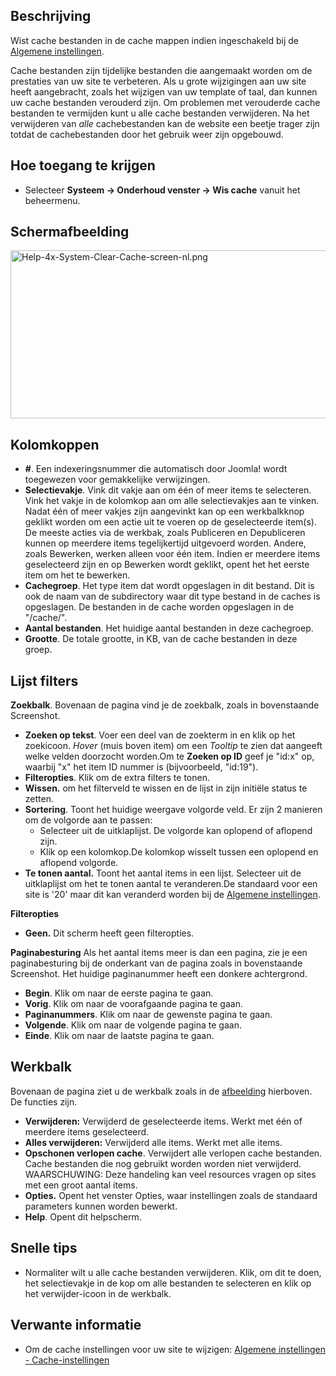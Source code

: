 <!-- Filename: Help4.x:Maintenance:_Clear_Cache / Display title: Onderhoud: Wis cache -->

## Beschrijving

Wist cache bestanden in de cache mappen indien ingeschakeld bij de
[Algemene
instellingen](https://docs.joomla.org/Help4.x:Site_Global_Configuration#Cache_Settings.2Fnl "Help4.x:Site Global Configuration").

Cache bestanden zijn tijdelijke bestanden die aangemaakt worden om de
prestaties van uw site te verbeteren. Als u grote wijzigingen aan uw
site heeft aangebracht, zoals het wijzigen van uw template of taal, dan
kunnen uw cache bestanden verouderd zijn. Om problemen met verouderde
cache bestanden te vermijden kunt u alle cache bestanden verwijderen. Na
het verwijderen van *alle* cachebestanden kan de website een beetje
trager zijn totdat de cachebestanden door het gebruik weer zijn
opgebouwd.

## Hoe toegang te krijgen

- Selecteer **Systeem → Onderhoud venster → Wis cache** vanuit
  het beheermenu.

## Schermafbeelding

<img
src="https://docs.joomla.org/images/thumb/3/32/Help-4x-System-Clear-Cache-screen-nl.png/800px-Help-4x-System-Clear-Cache-screen-nl.png"
decoding="async"
srcset="https://docs.joomla.org/images/thumb/3/32/Help-4x-System-Clear-Cache-screen-nl.png/1200px-Help-4x-System-Clear-Cache-screen-nl.png 1.5x, https://docs.joomla.org/images/3/32/Help-4x-System-Clear-Cache-screen-nl.png 2x"
data-file-width="1277" data-file-height="430" width="800" height="269"
alt="Help-4x-System-Clear-Cache-screen-nl.png" />

## Kolomkoppen

- **\#**. Een indexeringsnummer die automatisch door Joomla! wordt
  toegewezen voor gemakkelijke verwijzingen.
- **Selectievakje**. Vink dit vakje aan om één of meer items te
  selecteren. Vink het vakje in de kolomkop aan om alle selectievakjes
  aan te vinken. Nadat één of meer vakjes zijn aangevinkt kan op een
  werkbalkknop geklikt worden om een actie uit te voeren op de
  geselecteerde item(s). De meeste acties via de werkbak, zoals
  Publiceren en Depubliceren kunnen op meerdere items tegelijkertijd
  uitgevoerd worden. Andere, zoals Bewerken, werken alleen voor één
  item. Indien er meerdere items geselecteerd zijn en op Bewerken wordt
  geklikt, opent het het eerste item om het te bewerken.
- **Cachegroep**. Het type item dat wordt opgeslagen in dit bestand. Dit
  is ook de naam van de subdirectory waar dit type bestand in de caches
  is opgeslagen. De bestanden in de cache worden opgeslagen in de
  "/cache/".
- **Aantal bestanden**. Het huidige aantal bestanden in deze cachegroep.
- **Grootte**. De totale grootte, in KB, van de cache bestanden in deze
  groep.

## Lijst filters

**Zoekbalk**. Bovenaan de pagina vind je de zoekbalk, zoals in
bovenstaande Screenshot.

- **Zoeken op tekst**. Voer een deel van de zoekterm in en klik op het
  zoekicoon. *Hover* (muis boven item) om een *Tooltip* te zien dat
  aangeeft welke velden doorzocht worden.Om te **Zoeken op ID** geef je
  "id:x" op, waarbij "x" het item ID nummer is (bijvoorbeeld, "id:19").
- **Filteropties**. Klik om de extra filters te tonen.
- **Wissen.** om het filterveld te wissen en de lijst in zijn initiële
  status te zetten.
- **Sortering**. Toont het huidige weergave volgorde veld. Er zijn 2
  manieren om de volgorde aan te passen:
  - Selecteer uit de uitklaplijst. De volgorde kan oplopend of aflopend
    zijn.
  - Klik op een kolomkop.De kolomkop wisselt tussen een oplopend en
    aflopend volgorde.
- **Te tonen aantal.** Toont het aantal items in een lijst. Selecteer
  uit de uitklaplijst om het te tonen aantal te veranderen.De standaard
  voor een site is '20' maar dit kan veranderd worden bij de [Algemene
  instellingen](https://docs.joomla.org/Help4.x:Site_Global_Configuration/nl#defaultlistlimit "Special:MyLanguage/Help4.x:Site Global Configuration/nl").

**Filteropties**

- **Geen.** Dit scherm heeft geen filteropties.

**Paginabesturing** Als het aantal items meer is dan een pagina, zie je
een paginabesturing bij de onderkant van de pagina zoals in bovenstaande
Screenshot. Het huidige paginanummer heeft een donkere
achtergrond.

- **Begin**. Klik om naar de eerste pagina te gaan.
- **Vorig**. Klik om naar de voorafgaande pagina te gaan.
- **Paginanummers**. Klik om naar de gewenste pagina te gaan.
- **Volgende**. Klik om naar de volgende pagina te gaan.
- **Einde**. Klik om naar de laatste pagina te gaan.

## Werkbalk

Bovenaan de pagina ziet u de werkbalk zoals in de
[afbeelding](#Schermafbeelding) hierboven. De functies zijn.

- **Verwijderen:** Verwijderd de geselecteerde items. Werkt met één of
  meerdere items geselecteerd.
- **Alles verwijderen:** Verwijderd alle items. Werkt met alle items.
- **Opschonen verlopen cache**. Verwijdert alle verlopen cache
  bestanden. Cache bestanden die nog gebruikt worden worden niet
  verwijderd. WAARSCHUWING: Deze handeling kan veel resources vragen op
  sites met een groot aantal items.
- **Opties.** Opent het venster Opties, waar instellingen zoals de
  standaard parameters kunnen worden bewerkt.
- **Help**. Opent dit helpscherm.

## Snelle tips

- Normaliter wilt u alle cache bestanden verwijderen. Klik, om dit te
  doen, het selectievakje in de kop om alle bestanden te selecteren en
  klik op het verwijder-icoon in de werkbalk.

## Verwante informatie

- Om de cache instellingen voor uw site te wijzigen: [Algemene
  instellingen -
  Cache-instellingen](https://docs.joomla.org/Help4.x:Site_Global_Configuration/nl "Help4.x:Site Global Configuration/nl")
